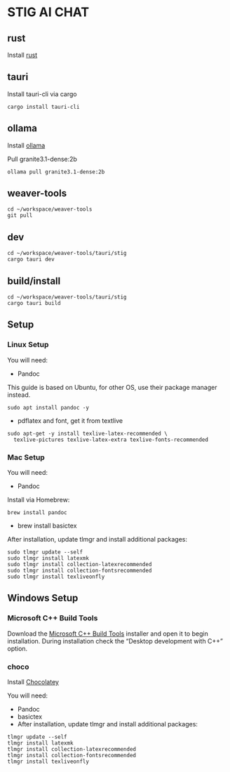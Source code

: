 # STIG AI CHAT

## rust

Install <a href="https://www.rust-lang.org/tools/install">rust</a>

## tauri

Install tauri-cli via cargo

```
cargo install tauri-cli
```

## ollama

Install <a href="https://ollama.com/">ollama</a>

Pull granite3.1-dense:2b

```
ollama pull granite3.1-dense:2b
```

## weaver-tools

```
cd ~/workspace/weaver-tools
git pull
```

## dev

```
cd ~/workspace/weaver-tools/tauri/stig
cargo tauri dev
```

## build/install

```
cd ~/workspace/weaver-tools/tauri/stig
cargo tauri build
```

## Setup

### Linux Setup

You will need:

- Pandoc

This guide is based on Ubuntu, for other OS, use their package manager instead.

```
sudo apt install pandoc -y
```

- pdflatex and font, get it from textlive

```
sudo apt-get -y install texlive-latex-recommended \
  texlive-pictures texlive-latex-extra texlive-fonts-recommended
```

### Mac Setup

You will need:

- Pandoc

Install via Homebrew:

```
brew install pandoc
```

- brew install basictex

After installation, update tlmgr and install additional packages:

```
sudo tlmgr update --self
sudo tlmgr install latexmk
sudo tlmgr install collection-latexrecommended
sudo tlmgr install collection-fontsrecommended
sudo tlmgr install texliveonfly
```

## Windows Setup

### Microsoft C++ Build Tools

Download the <a href="https://visualstudio.microsoft.com/visual-cpp-build-tools/">Microsoft C++ Build Tools</a> installer and open it to begin installation.
During installation check the “Desktop development with C++” option.

### choco

Install <a href="https://chocolatey.org/install">Chocolatey</a>

You will need:

- Pandoc
- basictex
- After installation, update tlmgr and install additional packages:

```
tlmgr update --self
tlmgr install latexmk
tlmgr install collection-latexrecommended
tlmgr install collection-fontsrecommended
tlmgr install texliveonfly
```
